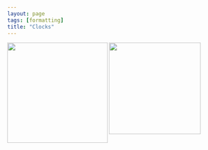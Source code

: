 ```yaml
---
layout: page
tags: [formatting]
title: "Clocks"
---
```



<a href="url"><img src="http://gtendas.github.io/orologi/carriage1.jpg" align="left" width="230" ></a>  <a href="url"><img src="http://gtendas.github.io/orologi/carriageold1.jpg" align="left" width="210" ></a>  

